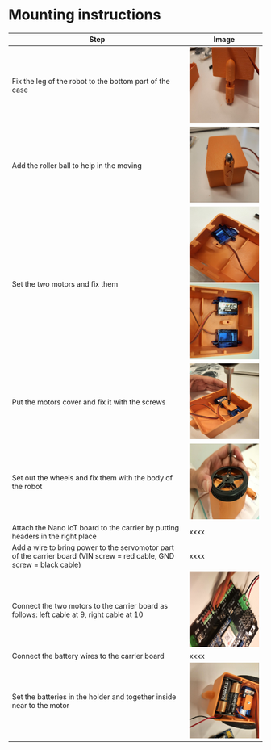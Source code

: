 # Mounting instructions
| Step | Image |
| --- | --- |
| Fix the leg of the robot to the bottom part of the case  | <img src="/doc/pictures/image9.jpg" width="150" height="150">   |
| Add the roller ball to help in the moving | <img src="/doc/pictures/image13.jpg" width="150" height="150"> | 
| Set the two motors and fix them  | <img src="/doc/pictures/image17.jpg" width="150" height="150"> <img src="/doc/pictures/image6.jpg" width="150" height="150"> | 
| Put the motors cover and fix it with the screws   | <img src="/doc/pictures/image8.jpg" width="150" height="150"> | 
| Set out the wheels and fix them with the body of the robot   | <img src="/doc/pictures/image18.jpg" width="150" height="150"> | 
| Attach the Nano IoT board to the carrier by putting headers in the right place | xxxx | 
| Add a wire to bring power to the servomotor part of the carrier board (VIN screw = red cable, GND screw = black cable) | xxxx | 
| Connect the two motors to the carrier board as follows: left cable at 9, right cable at 10  | <img src="/doc/pictures/image26.jpg" width="150" height="150">  | 
| Connect the battery wires to the carrier board | xxxx | 
|  Set the batteries in the holder and together inside near to the motor   |<img src="/doc/pictures/image21.jpg" width="150" height="150">  | 

